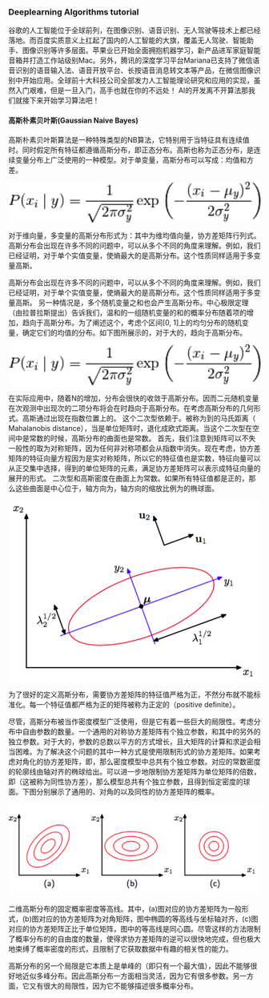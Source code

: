 ### Deeplearning Algorithms tutorial
谷歌的人工智能位于全球前列，在图像识别、语音识别、无人驾驶等技术上都已经落地。而百度实质意义上扛起了国内的人工智能的大旗，覆盖无人驾驶、智能助手、图像识别等许多层面。苹果业已开始全面拥抱机器学习，新产品进军家庭智能音箱并打造工作站级别Mac。另外，腾讯的深度学习平台Mariana已支持了微信语音识别的语音输入法、语音开放平台、长按语音消息转文本等产品，在微信图像识别中开始应用。全球前十大科技公司全部发力人工智能理论研究和应用的实现，虽然入门艰难，但是一旦入门，高手也就在你的不远处！
AI的开发离不开算法那我们就接下来开始学习算法吧！

#### 高斯朴素贝叶斯(Gaussian Naive Bayes)
高斯朴素贝叶斯算法是一种特殊类型的NB算法，它特别用于当特征具有连续值时。同时假定所有特征都遵循高斯分布，即正态分布。高斯也称为正态分布，是连续变量分布上广泛使用的一种模型。对于单变量，高斯分布可以写成：均值和方差。
<p align="center">
<img width="600" align="center" src="../../images/205.jpg" />
</p>

对于维向量，多变量的高斯分布形式为：其中为维均值向量，协方差矩阵行列式。高斯分布会出现在许多不同的问题中，可以从多个不同的角度来理解。例如，我们已经证明，对于单个实值变量，使熵最大的是高斯分布。这个性质同样适用于多变量高斯。

高斯分布会出现在许多不同的问题中，可以从多个不同的角度来理解。例如，我们已经证明，对于单个实值变量，使熵最大的是高斯分布。这个性质同样适用于多变量高斯。
另一种情况是，多个随机变量之和也会产生高斯分布。中心极限定理（由拉普拉斯提出）告诉我们，温和的一组随机变量的和的概率分布随着项的增加，趋向于高斯分布。为了阐述这个，考虑个区间[0, 1]上的均匀分布的随机变量，确定它们的均值的分布。如下图所展示的，对于大的，趋向于高斯分布。
<p align="center">
<img width="600" align="center" src="../../images/205.jpg" />
</p>

在实际应用中，随着N的增加，分布会很快的收敛于高斯分布。因而二元随机变量在次观测中出现次的二项分布将会在时趋向于高斯分布。在考虑高斯分布的几何形式。高斯通过出现在指数位置上的。
这个二次型依赖于。被称为到的马氏距离（ Mahalanobis distance），当是单位矩阵时，退化成欧式距离。当这个二次型在空间中是常数的时候，高斯分布的曲面也是常数。
首先，我们注意到矩阵可以不失一般性的取为对称矩阵，因为任何非对称项都会从指数中消失。现在考虑，协方差矩阵的特征向量方程因为是实对称矩阵，所以它的特征值也是实数，特征向量可以从正交集中选择，得到的单位矩阵的元素，满足协方差矩阵可以表示成特征向量的展开的形式。
二次型和高斯密度在曲面上为常数。如果所有特征值都是正的，那么这些曲面是中心位于，轴方向为，轴方向的缩放比例为的椭球面。
<p align="center">
<img width="600" align="center" src="../../images/203.jpg" />
</p>
为了很好的定义高斯分布，需要协方差矩阵的特征值严格为正，不然分布就不能标准化。每一个特征值都严格为正的矩阵被称为正定的（positive definite）。

尽管，高斯分布被当作密度模型广泛使用，但是它有着一些巨大的局限性。考虑分布中自由参数的数量。一个通用的对称协方差矩阵有个独立参数，和其中的另外的独立参数。对于大的，参数的总数以平方的方式增长，且大矩阵的计算和求逆会相当困难。为了解决这个问题的其中一种方式是使用限制形式的协方差矩阵。如果考虑对角化的协方差矩阵，即，那么密度模型中总共有个独立参数。对应的常数密度的轮廓线由轴对齐的椭球给出。可以进一步地限制协方差矩阵为单位矩阵的倍数，即（这被称为同性协方差），那么模型总共有个独立参数，且得到恒定密度的球面。下图分别展示了通用的、对角的以及同性的协方差矩阵的概率。
<p align="center">
<img width="600" align="center" src="../../images/204.jpg" />
</p>
二维高斯分布的固定概率密度等高线。其中，(a)图对应的协方差矩阵为一般形式，(b)图对应的协方差矩阵为对角矩阵，图中椭圆的等高线与坐标轴对齐，(c)图对应的协方差矩阵正比于单位矩阵，图中的等高线是同心圆。尽管这样的方法限制了概率分布的的自由度的数量，使得求协方差矩阵的逆可以很快地完成，但也极大地束缚了概率密度的形式，且限制了它获取数据中有趣的相关性的能力。

高斯分布的另一个局限是它本质上是单峰的（即只有一个最大值），因此不能够很好地近似多峰分布。因此高斯分布一方面相当灵活，因为它有很多参数。另一方面，它又有很大的局限性，因为它不能够描述很多概率分布。
